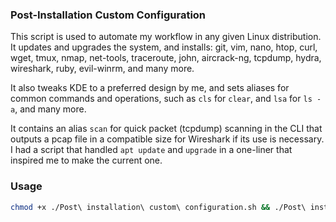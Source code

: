 ### Post-Installation Custom Configuration

This script is used to automate my workflow in any given Linux distribution. It updates and upgrades the system, and installs: git, vim, nano, htop, curl, wget, tmux, nmap, net-tools, traceroute, john, aircrack-ng, tcpdump, hydra, wireshark, ruby, evil-winrm, and many more.

It also tweaks KDE to a preferred design by me, and sets aliases for common commands and operations, such as `cls` for `clear`, and `lsa` for `ls -a`, and many more.

It contains an alias `scan` for quick packet (tcpdump) scanning in the CLI that outputs a pcap file in a compatible size for Wireshark if its use is necessary.
I had a script that handled `apt update` and `upgrade` in a one-liner that inspired me to make the current one.

### Usage

```bash
chmod +x ./Post\ installation\ custom\ configuration.sh && ./Post\ installation\ custom\ configuration.sh
```
